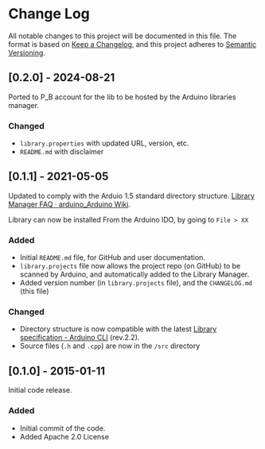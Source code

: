 
# Change Log

All notable changes to this project will be documented in this file.  The format is based on [Keep a Changelog](http://keepachangelog.com/), and this project adheres to [Semantic Versioning](http://semver.org/).

## [0.2.0] - 2024-08-21

Ported to P_B account for the lib to be hosted by the Arduino libraries manager.  

### Changed
- `library.properties` with updated URL, version, etc.
- `README.md` with disclaimer

## <unreleased> [0.1.1] - 2021-05-05

Updated to comply with the Arduio 1.5 standard directory structure.  [Library Manager FAQ · arduino_Arduino Wiki](https://github.com/arduino/Arduino/wiki/Library-Manager-FAQ).

Library can now be installed From the Arduino IDO, by going to `File > XX`

### Added
- Initial `README.md` file, for GitHub and user documentation.
- `library.projects` file now allows the project repo (on GitHub) to be scanned by Arduino, and automatically added to the Library Manager.
- Added version number (in `library.projects` file), and the `CHANGELOG.md` (this file)

### Changed
- Directory structure is now compatible with the latest [Library specification - Arduino CLI](https://arduino.github.io/arduino-cli/latest/library-specification/) (rev.2.2).
- Source files (`.h` and `.cpp`) are now in the `/src` directory

## [0.1.0] - 2015-01-11

Initial code release.  

### Added
- Initial commit of the code.
- Added Apache 2.0 License